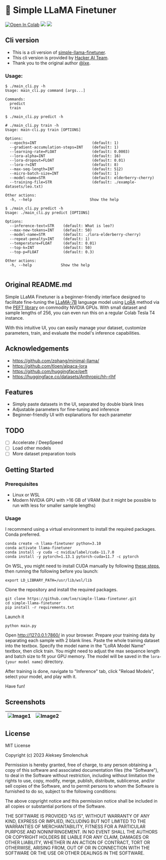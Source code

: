 # 🦙 Simple LLaMA Finetuner



[![Open In Colab](https://colab.research.google.com/assets/colab-badge.svg)](https://colab.research.google.com/github/lxe/simple-llama-finetuner/blob/master/Simple_LLaMA_FineTuner.ipynb)
[![](https://img.shields.io/badge/no-bugs-brightgreen.svg)](https://github.com/lxe/no-bugs) 
[![](https://img.shields.io/badge/coverage-%F0%9F%92%AF-green.svg)](https://github.com/lxe/onehundred/tree/master)


## Cli version
- This is a cli version of [simple-llama-finetuner](https://github.com/lxe/simple-llama-finetuner/).
- This cli version is provided by [Hacker AI Team](https://hacker-ai.ai).
- Thank you to the original author [@lxe](https://twitter.com/lxe).

### Usage:

```
$ ./main_cli.py -h
Usage: main_cli.py command [args...]

Commands:
  predict
  train

$ ./main_cli.py predict -h

# ./main_cli.py train -h
Usage: main-cli.py train [OPTIONS]

Options:
  --epochs=INT                         (default: 1)
  --gradient-accumulation-steps=INT    (default: 1)
  --learning-rate=FLOAT                (default: 0.0003)
  --lora-alpha=INT                     (default: 16)
  --lora-dropout=FLOAT                 (default: 0.01)
  --lora-r=INT                         (default: 8)
  --max-seq-length=INT                 (default: 512)
  --micro-batch-size=INT               (default: 1)
  --model-name=STR                     (default: elderberry-cherry)
  --training-file=STR                  (default: ./example-datasets/leo.txt)

Other actions:
  -h, --help                          Show the help
  
$ ./main_cli.py predict -h
Usage: ./main_cli.py predict [OPTIONS]

Options:
  --inference-text=STR    (default: What is leo?)
  --max-new-tokens=INT    (default: 50)
  --model-name=STR        (default: ./lora-elderberry-cherry)
  --repeat-penalty=INT    (default: 1)
  --temperature=FLOAT     (default: 0.01)
  --top-k=INT             (default: 50)
  --top-p=FLOAT           (default: 0.3)

Other actions:
  -h, --help             Show the help


```

## Original README.md

Simple LLaMA Finetuner is a beginner-friendly interface designed to facilitate fine-tuning the [LLaMA-7B](https://github.com/facebookresearch/llama) language model using [LoRA](https://arxiv.org/abs/2106.09685) method via the [PEFT library](https://github.com/huggingface/peft) on commodity NVIDIA GPUs. With small dataset and sample lengths of 256, you can even run this on a regular Colab Tesla T4 instance.

With this intuitive UI, you can easily manage your dataset, customize parameters, train, and evaluate the model's inference capabilities.

## Acknowledgements

 - https://github.com/zphang/minimal-llama/
 - https://github.com/tloen/alpaca-lora
 - https://github.com/huggingface/peft
 - https://huggingface.co/datasets/Anthropic/hh-rlhf

## Features

- Simply paste datasets in the UI, separated by double blank lines
- Adjustable parameters for fine-tuning and inference
- Beginner-friendly UI with explanations for each parameter

## TODO

- [ ] Accelerate / DeepSpeed 
- [ ] Load other models
- [ ] More dataset preparation tools

## Getting Started

### Prerequisites

- Linux or WSL
- Modern NVIDIA GPU with >16 GB of VRAM (but it might be possible to run with less for smaller sample lengths)

### Usage

I recommend using a virtual environment to install the required packages. Conda preferred.

```
conda create -n llama-finetuner python=3.10
conda activate llama-finetuner
conda install -y cuda -c nvidia/label/cuda-11.7.0
conda install -y pytorch=1.13.1 pytorch-cuda=11.7 -c pytorch
```

On WSL, you might need to install CUDA manually by following [these steps](https://developer.nvidia.com/cuda-downloads?target_os=Linux&target_arch=x86_64&Distribution=WSL-Ubuntu&target_version=2.0&target_type=deb_local), then running the following before you launch:

```
export LD_LIBRARY_PATH=/usr/lib/wsl/lib
```

Clone the repository and install the required packages.

```
git clone https://github.com/lxe/simple-llama-finetuner.git
cd simple-llama-finetuner
pip install -r requirements.txt
```

Launch it

```
python main.py
```

Open http://127.0.0.1:7860/ in your browser. Prepare your training data by separating each sample with 2 blank lines. Paste the whole training dataset into the textbox. Specify the model name in the "LoRA Model Name" textbox, then click train. You might need to adjust the max sequence length and batch size to fit your GPU memory. The model will be saved in the `lora-{your model name}` directory.

After training is done, navigate to "Inference" tab, click "Reload Models", select your model, and play with it.

Have fun!

## Screenshots

|![Image1](https://user-images.githubusercontent.com/1486609/226793136-84531388-4081-49bb-b982-3f47e6ec25cd.png) | ![Image2](https://user-images.githubusercontent.com/1486609/226809466-b1eb6f3f-4049-4a41-a2e3-52b06a6e1230.png) |
|:---:|:---:|

## License

MIT License

Copyright (c) 2023 Aleksey Smolenchuk

Permission is hereby granted, free of charge, to any person obtaining a copy of this software and associated documentation files (the "Software"), to deal in the Software without restriction, including without limitation the rights to use, copy, modify, merge, publish, distribute, sublicense, and/or sell copies of the Software, and to permit persons to whom the Software is furnished to do so, subject to the following conditions:

The above copyright notice and this permission notice shall be included in all copies or substantial portions of the Software.

THE SOFTWARE IS PROVIDED "AS IS", WITHOUT WARRANTY OF ANY KIND, EXPRESS OR IMPLIED, INCLUDING BUT NOT LIMITED TO THE WARRANTIES OF MERCHANTABILITY, FITNESS FOR A PARTICULAR PURPOSE AND NONINFRINGEMENT. IN NO EVENT SHALL THE AUTHORS OR COPYRIGHT HOLDERS BE LIABLE FOR ANY CLAIM, DAMAGES OR OTHER LIABILITY, WHETHER IN AN ACTION OF CONTRACT, TORT OR OTHERWISE, ARISING FROM, OUT OF OR IN CONNECTION WITH THE SOFTWARE OR THE USE OR OTHER DEALINGS IN THE SOFTWARE.
